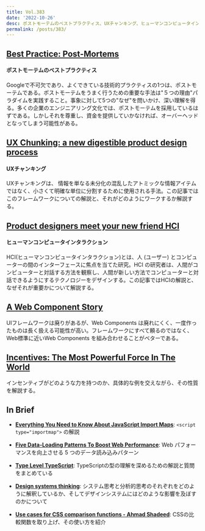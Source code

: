 ```yaml
---
title: Vol.383
date: '2022-10-26'
desc: ポストモーテムのベストプラクティス、UXチャンキング、ヒューマンコンピュータインタラクション、ほか計10リンク
permalink: /posts/383/
---
```



## [Best Practice: Post-Mortems](https://textslashplain.com/2022/09/29/best-practice-post-mortems/)
#### ポストモーテムのベストプラクティス

Googleで不可欠であり、よくできている技術的プラクティスの1つは、ポストモーテムである。ポストモーテムをうまく行うための重要な手法は"５つの理由"パラダイムを実践すること。事象に対して5つの"なぜ"を問いかけ、深い理解を得る。多くの企業のエンジニアリング文化では、ポストモーテムを採用しているはずである。しかしそれを尊重し、資金を提供していかなければ、オーバーヘッドとなってしまう可能性がある。

## [UX Chunking: a new digestible product design process](https://uxdesign.cc/ux-chunking-a-new-digestible-product-design-process-b5207ce1579f)
#### UXチャンキング

UXチャンキングは、 情報を単なる未分化の混乱したアトミックな情報アイテムではなく、小さくて明確な単位に分割するために使用される手法。この記事ではこのフレームワークについての解説と、それがどのようにワークするか解説する。


## [Product designers meet your new friend HCI](https://www.imkylelambert.com/articles/product-designers-hci)
#### ヒューマンコンピュータインタラクション

HCI(ヒューマンコンピュータインタラクション)とは、人 (ユーザー) とコンピューターの間のインターフェースに焦点を当てた研究。HCI の研究者は、人間がコンピューターと対話する方法を観察し、人間が新しい方法でコンピューターと対話できるようにするテクノロジーをデザインする。この記事ではHCIの解説と、なぜそれが重要かについて解説する。


## [A Web Component Story](https://www.abeautifulsite.net/posts/a-web-component-story/)

UIフレームワークは廃りがあるが、Web Components は廃れにくく、一度作ったものは長く扱える可能性が高い。フレームワークにすべて頼るのではなく、Web標準に近いWeb Components を組み合わせることがベターである。


## [Incentives: The Most Powerful Force In The World](https://collabfund.com/blog/incentives/)

インセンティブがどのような力を持つのか、具体的な例を交えながら、その性質を解説する。


## In Brief

- **[Everything You Need to Know About JavaScript Import Maps](https://www.honeybadger.io/blog/import-maps/)**: `<script type="importmap">` の解説

- **[Five Data-Loading Patterns To Boost Web Performance](https://www.smashingmagazine.com/2022/09/data-loading-patterns-improve-frontend-performance/)**: Web パフォーマンスを向上させる 5 つのデータ読み込みパターン

- **[Type Level TypeScript](https://type-level-typescript.com)**: TypeScriptの型の理解を深めるための解説と質問をまとめている

- **[Design systems thinking](https://adactio.com/journal/19480)**: システム思考と分析的思考のそれぞれをどのように解釈しているか、そしてデザインシステムにはどのような影響を及ぼすのかについて

- **[Use cases for CSS comparison functions - Ahmad Shadeed](https://ishadeed.com/article/use-cases-css-comparison-functions/)**: CSSの比較関数を取り上げ、その使い方を紹介
